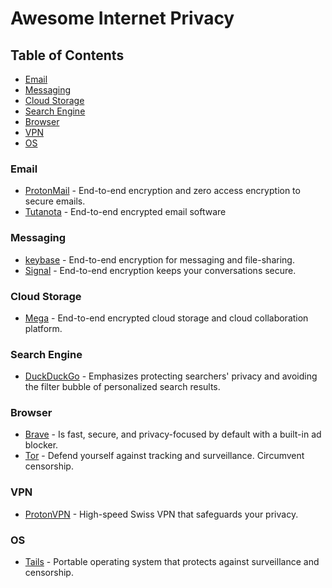 # Awesome Internet Privacy

## Table of Contents

* [Email](#email)
* [Messaging](#messaging)
* [Cloud Storage](#cloud-storage)
* [Search Engine](#search-engine)
* [Browser](#browser)
* [VPN](#vpn)
* [OS](#os)

### Email

* [ProtonMail](https://protonmail.com/) - End-to-end encryption and zero access encryption to secure emails.
* [Tutanota](https://tutanota.com/) - End-to-end encrypted email software 

### Messaging

* [keybase](https://keybase.io/) - End-to-end encryption for messaging and file-sharing.
* [Signal](https://signal.org/) - End-to-end encryption keeps your conversations secure.

### Cloud Storage

* [Mega](https://mega.nz/) - End-to-end encrypted cloud storage and cloud collaboration platform.

### Search Engine

* [DuckDuckGo](https://duckduckgo.com/) - Emphasizes protecting searchers' privacy and avoiding the filter bubble of personalized search results.

### Browser

* [Brave](https://brave.com/) - Is fast, secure, and privacy-focused by default with a built-in ad blocker.
* [Tor](https://www.torproject.org/) - Defend yourself against tracking and surveillance. Circumvent censorship.

### VPN 

* [ProtonVPN](https://protonvpn.com/) - High-speed Swiss VPN that safeguards your privacy.

### OS

* [Tails](https://tails.boum.org/) - Portable operating system that protects against surveillance and censorship.

